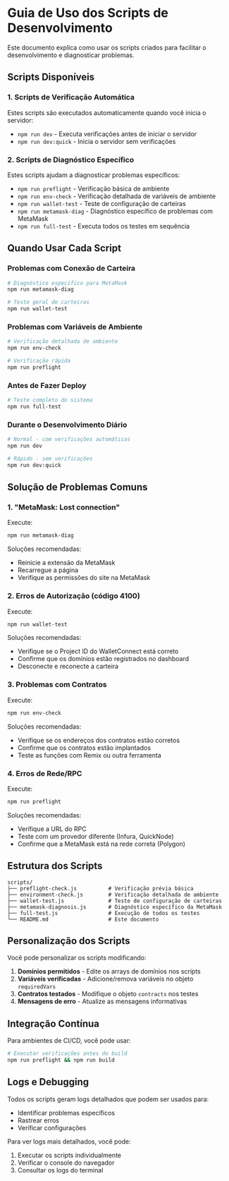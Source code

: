 # Guia de Uso dos Scripts de Desenvolvimento

Este documento explica como usar os scripts criados para facilitar o desenvolvimento e diagnosticar problemas.

## Scripts Disponíveis

### 1. Scripts de Verificação Automática
Estes scripts são executados automaticamente quando você inicia o servidor:

- `npm run dev` - Executa verificações antes de iniciar o servidor
- `npm run dev:quick` - Inicia o servidor sem verificações

### 2. Scripts de Diagnóstico Específico
Estes scripts ajudam a diagnosticar problemas específicos:

- `npm run preflight` - Verificação básica de ambiente
- `npm run env-check` - Verificação detalhada de variáveis de ambiente
- `npm run wallet-test` - Teste de configuração de carteiras
- `npm run metamask-diag` - Diagnóstico específico de problemas com MetaMask
- `npm run full-test` - Executa todos os testes em sequência

## Quando Usar Cada Script

### Problemas com Conexão de Carteira
```bash
# Diagnóstico específico para MetaMask
npm run metamask-diag

# Teste geral de carteiras
npm run wallet-test
```

### Problemas com Variáveis de Ambiente
```bash
# Verificação detalhada de ambiente
npm run env-check

# Verificação rápida
npm run preflight
```

### Antes de Fazer Deploy
```bash
# Teste completo do sistema
npm run full-test
```

### Durante o Desenvolvimento Diário
```bash
# Normal - com verificações automáticas
npm run dev

# Rápido - sem verificações
npm run dev:quick
```

## Solução de Problemas Comuns

### 1. "MetaMask: Lost connection" 
Execute:
```bash
npm run metamask-diag
```

Soluções recomendadas:
- Reinicie a extensão da MetaMask
- Recarregue a página
- Verifique as permissões do site na MetaMask

### 2. Erros de Autorização (código 4100)
Execute:
```bash
npm run wallet-test
```

Soluções recomendadas:
- Verifique se o Project ID do WalletConnect está correto
- Confirme que os domínios estão registrados no dashboard
- Desconecte e reconecte a carteira

### 3. Problemas com Contratos
Execute:
```bash
npm run env-check
```

Soluções recomendadas:
- Verifique se os endereços dos contratos estão corretos
- Confirme que os contratos estão implantados
- Teste as funções com Remix ou outra ferramenta

### 4. Erros de Rede/RPC
Execute:
```bash
npm run preflight
```

Soluções recomendadas:
- Verifique a URL do RPC
- Teste com um provedor diferente (Infura, QuickNode)
- Confirme que a MetaMask está na rede correta (Polygon)

## Estrutura dos Scripts

```
scripts/
├── preflight-check.js          # Verificação prévia básica
├── environment-check.js        # Verificação detalhada de ambiente
├── wallet-test.js              # Teste de configuração de carteiras
├── metamask-diagnosis.js       # Diagnóstico específico da MetaMask
├── full-test.js                # Execução de todos os testes
└── README.md                   # Este documento
```

## Personalização dos Scripts

Você pode personalizar os scripts modificando:

1. **Domínios permitidos** - Edite os arrays de domínios nos scripts
2. **Variáveis verificadas** - Adicione/remova variáveis no objeto `requiredVars`
3. **Contratos testados** - Modifique o objeto `contracts` nos testes
4. **Mensagens de erro** - Atualize as mensagens informativas

## Integração Contínua

Para ambientes de CI/CD, você pode usar:
```bash
# Executar verificações antes do build
npm run preflight && npm run build
```

## Logs e Debugging

Todos os scripts geram logs detalhados que podem ser usados para:
- Identificar problemas específicos
- Rastrear erros
- Verificar configurações

Para ver logs mais detalhados, você pode:
1. Executar os scripts individualmente
2. Verificar o console do navegador
3. Consultar os logs do terminal